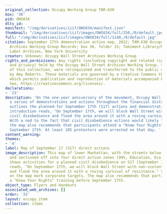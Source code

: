 ```yaml
---
original_collection: Occupy Working Group TAM.630
box: '36'
pid: OWS034
dlts_id:
manifest: "/img/derivatives/iiif/OWS034/manifest.json"
thumbnail: "/img/derivatives/iiif/images/OWS034/full/250,/0/default.jpg"
full: "/img/derivatives/iiif/images/OWS034/full/1140,/0/default.jpg"
citation: September 17th demonstration action map, 2012; TAM.630 Occupy Wall Street
  Archives Working Group Records; box 36, folder 15; Tamiment Library/Robert F. Wagner
  Labor Archives, New York University
creator: Unknown; Occupy Wall Street Archives Working Group
rights_and_permisisons: Any rights (including copyright and related rights to publicity
  and privacy) held by the Occupy Wall Street Archives Working Group, the creator
  of this collection, were relinquished and transferred to the public domain in 2013
  by Amy Roberts. These materials are governed by a Creative Commons CC0 license,
  which permits publication and reproduction of materials accompanied by full attribution.
  See, https://creativecommons.org/licenses/.
declarations:
- '23'
description: 'On the one-year anniversary of the movement, Occupy Wall Street held
  a series of demonstrations and actions throughout the financial district. This map
  outlines the planned-for September 17th (S17) actions and demonstration zones. An
  introduction reads, "On September 17th, we will block Wall Street with non-violent
  civil disobedience and flood the area around it with a roving carnival of resistance."
  With a nod to the fact that civil disobedience actions would likely lead to arrests,
  the map also recommends that participants attend a "Know Your Rights" training before
  September 17th. At least 185 protestors were arrested on that day. '
content_warning:
themes:
- '4'
label: Map of September 17 (S17) direct actions
image_description: This map of lower Manhattan, with the streets below Fulton highlighted
  and sectioned off into four direct action zones (99%, Education, Eco, and Debt),
  shows activities for a planned civil disobedience on S17 (September 17th). An introduction
  reads, "On September 17th, we will block Wall Street with non-violent civil disobedience,
  and flood the area around it with a roving carnival of resistance." Small circles
  on the map mark corporate targets. The map also recommends that participants attend
  a "Know Your Rights" training before September 17th.
object_type: Flyers and Handouts
associated_web_archives: []
order: '33'
layout: occupy_item
collection: items
---
```

